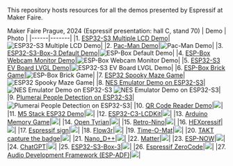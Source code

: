This repository hosts resources for all the demos presented by Espressif at Maker Faire.

Maker Faire Prague, 2024 (Espressif presentation: hall C, stand 70)
| Demo | Photo |
|------|-------|
|1. [ESP32-S3 Multiple LCD Demo](https://github.com/espzav/Multiple-LCD-Demo)|![ESP32-S3 Multiple LCD Demo](imgs/1-ESP32-S3-Multiple-LCD-Demo.jpg)|
|2. [Pac-Man Demo](https://github.com/SuGlider/Pacman)|![Pac-Man Demo](imgs/2-Pac-Man-Demo.jpg)|
|3. [ESP32-S3-Box-3 Default Demo](https://github.com/espressif/esp-box/tree/master/examples/factory_demo)|![ESP-Box Default Demo](imgs/3-ESP-Box-Default-Demo.jpg)|
|4. [ESP-Box Webcam Monitor Demo](https://github.com/espzav/UVC-Camera-and-MSC-LVGL-Example)|![ESP-Box Webcam Monitor Demo](imgs/4-ESP-Box-Webcam-Monitor-Demo.jpg)|
|5. [ESP32-S3 EV Board LVGL Demo](https://github.com/espressif/esp-bsp/tree/master/examples/display_lvgl_demos)|![ESP32-S3 EV Board LVGL Demo](imgs/5-ESP32-S3-EV-Board-LVGL-Demo.jpg)|
|6. [ESP-Box Brick Game](https://doc.embedded-wizard.de/getting-started-esp32)|![ESP-Box Brick Game](imgs/6-ESP-Box-Brick-Game.jpg)|
|7. [ESP32 Spooky Maze Game](https://github.com/georgik/esp32-spooky-maze-game)|![ESP32 Spooky Maze Game](imgs/7-ESP32-Spooky-Maze-Game.jpg)|
|8. [NES Emulator Demo on ESP32-S3](https://github.com/espzav/esp32-nesemu/tree/idf_5.0)|![NES Emulator Demo on ESP32-S3](imgs/8-NES-Emulator-Demo-A.jpg) ![NES Emulator Demo on ESP32-S3](imgs/8-NES-Emulator-Demo-B.jpg)|
|9. [Plumerai People Detection on ESP32-S3](https://docs.plumerai.com/1.10/people_detection_esp32_s3_demo/)|![Plumerai People Detection on ESP32-S3](imgs/9-Plumerai-People-Detection.jpg)|
|10. [QR Code Reader Demo](https://github.com/espressif/qrcode-demo/)|![](imgs/10-QR-Code-Reader-Demo.jpg)|
|11. [M5 Stack ESP32 Demo](https://github.com/m5stack/Core2-for-AWS-IoT-Kit/tree/master/Factory-Firmware)|![](imgs/11-M5-Stack-ESP32-Demo.jpg)|
|12. [ESP32-C3-LCDKit](https://www.youtube.com/watch?v=Vi1wvuoyhuM)|![](imgs/12-ESP32-C3-LCDKit.jpg)|
|13. [Arduino Memory Game](https://github.com/PilnyTomas/arduino-memory-game/tree/maker_fair)|![](imgs/13-Arduino-Memory-Game.jpg)|
|14. [Open Tyrian](https://github.com/georgik/OpenTyrian)|![](imgs/14-open-tyrian.jpeg)|
|15. [Retro-Nino](https://www.linkedin.com/feed/update/urn:li:activity:7016758367142432768/)|![](imgs/15-RetroNino.jpg)|
|16. [HEXpressif](https://github.com/kumekay/hexpressif)|![](imgs/16-HEXpressif.jpg)|
|17. [Espressif sign](https://kno.wled.ge/)|![](imgs/17-Espressif-sign.jpg)|
|18. [Flow3r](https://git.flow3r.garden/flow3r)|![](imgs/18-flow3r.jpeg)|
|19. [Time-O-Mat](https://github.com/vedatori/time-o-mat)|![](imgs/19-time-o-mat.jpeg)|
|20. [TAKT capture the badge](https://git.taktpraha.cz/trimen/tctb_hw)|![](imgs/20-TAKT-capture-the-badge.jpeg)|
|21. [Nano_D++](https://store.binaris.io/products/nano_d-sensory-hid)|![](imgs/21-nano_d++.jpg)|
|22. [Matter](https://github.com/espressif/esp-matter)|![](imgs/22-matter.jpeg)|
|23. [ESP-NOW](https://github.com/espressif/esp-now)|![](imgs/23-esp-now.jpeg)|
|24. [ChatGPT](https://github.com/espressif/esp-box/tree/master/examples/chatgpt_demo)|![](imgs/24-chat-gpt.jpeg)|
|25. [ESP32-S3-Box-3](https://github.com/espressif/esp-box/tree/master/examples/mp3_demo)|![](imgs/25-esps3-box.jpeg)|
|26. [Espressif ZeroCode](https://zerocode.espressif.com/)|![](imgs/26-zero-code.jpeg)|
|27. [Audio Development Framework (ESP-ADF)](https://github.com/espressif/esp-adf/tree/master/examples/player/pipeline_http_mp3)|![](imgs/27-esp-adf.jpeg)|
